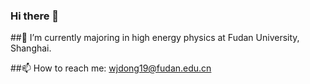 ### Hi there 👋

##🔭 I’m currently majoring in high energy physics at Fudan University, Shanghai.

##📫 How to reach me: wjdong19@fudan.edu.cn
<!--
**Jnoodles/Jnoodles** is a ✨ _special_ ✨ repository because its `README.md` (this file) appears on your GitHub profile.

Here are some ideas to get you started:

- 🔭 I’m currently majoring in high energy physics at Fudan University, Shanghai.
- 🌱 I’m currently learning 
- 📫 How to reach me: wjdong19@fudan.edu.cn
- 😄 Pronouns: ...
- ⚡ Fun fact: ...
-->
